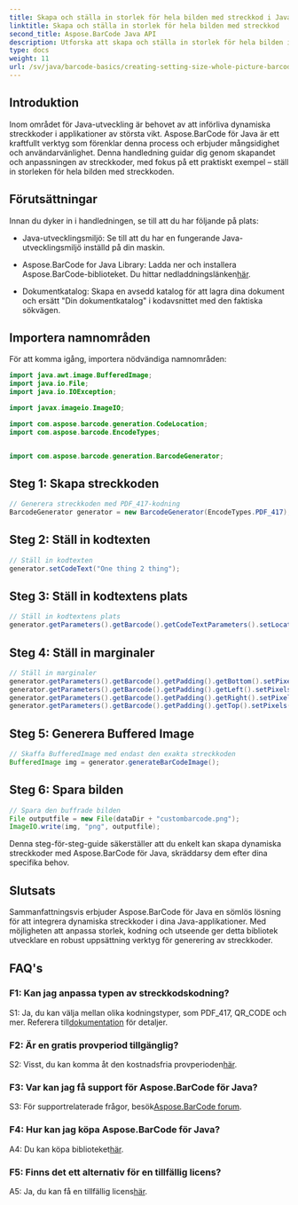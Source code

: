 ```yaml
---
title: Skapa och ställa in storlek för hela bilden med streckkod i Java
linktitle: Skapa och ställa in storlek för hela bilden med streckkod
second_title: Aspose.BarCode Java API
description: Utforska att skapa och ställa in storlek för hela bilden i Java med Aspose.BarCode. Anpassa storlek, kodning och utseende utan ansträngning.
type: docs
weight: 11
url: /sv/java/barcode-basics/creating-setting-size-whole-picture-barcode/
---
```

## Introduktion

Inom området för Java-utveckling är behovet av att införliva dynamiska streckkoder i applikationer av största vikt. Aspose.BarCode för Java är ett kraftfullt verktyg som förenklar denna process och erbjuder mångsidighet och användarvänlighet. Denna handledning guidar dig genom skapandet och anpassningen av streckkoder, med fokus på ett praktiskt exempel – ställ in storleken för hela bilden med streckkoden.

## Förutsättningar

Innan du dyker in i handledningen, se till att du har följande på plats:

- Java-utvecklingsmiljö: Se till att du har en fungerande Java-utvecklingsmiljö inställd på din maskin.

-  Aspose.BarCode for Java Library: Ladda ner och installera Aspose.BarCode-biblioteket. Du hittar nedladdningslänken[här](https://releases.aspose.com/barcode/java/).

- Dokumentkatalog: Skapa en avsedd katalog för att lagra dina dokument och ersätt "Din dokumentkatalog" i kodavsnittet med den faktiska sökvägen.

## Importera namnområden

För att komma igång, importera nödvändiga namnområden:

```java
import java.awt.image.BufferedImage;
import java.io.File;
import java.io.IOException;

import javax.imageio.ImageIO;

import com.aspose.barcode.generation.CodeLocation;
import com.aspose.barcode.EncodeTypes;


import com.aspose.barcode.generation.BarcodeGenerator;
```

## Steg 1: Skapa streckkoden

```java
// Generera streckkoden med PDF_417-kodning
BarcodeGenerator generator = new BarcodeGenerator(EncodeTypes.PDF_417);
```

## Steg 2: Ställ in kodtexten

```java
// Ställ in kodtexten
generator.setCodeText("One thing 2 thing");
```

## Steg 3: Ställ in kodtextens plats

```java
// Ställ in kodtextens plats
generator.getParameters().getBarcode().getCodeTextParameters().setLocation(CodeLocation.NONE);
```

## Steg 4: Ställ in marginaler

```java
// Ställ in marginaler
generator.getParameters().getBarcode().getPadding().getBottom().setPixels(0);
generator.getParameters().getBarcode().getPadding().getLeft().setPixels(0);
generator.getParameters().getBarcode().getPadding().getRight().setPixels(0);
generator.getParameters().getBarcode().getPadding().getTop().setPixels(0);
```

## Steg 5: Generera Buffered Image

```java
// Skaffa BufferedImage med endast den exakta streckkoden
BufferedImage img = generator.generateBarCodeImage();
```

## Steg 6: Spara bilden

```java
// Spara den buffrade bilden
File outputfile = new File(dataDir + "custombarcode.png");
ImageIO.write(img, "png", outputfile);
```

Denna steg-för-steg-guide säkerställer att du enkelt kan skapa dynamiska streckkoder med Aspose.BarCode för Java, skräddarsy dem efter dina specifika behov.

## Slutsats

Sammanfattningsvis erbjuder Aspose.BarCode för Java en sömlös lösning för att integrera dynamiska streckkoder i dina Java-applikationer. Med möjligheten att anpassa storlek, kodning och utseende ger detta bibliotek utvecklare en robust uppsättning verktyg för generering av streckkoder.

## FAQ's

### F1: Kan jag anpassa typen av streckkodskodning?

 S1: Ja, du kan välja mellan olika kodningstyper, som PDF_417, QR_CODE och mer. Referera till[dokumentation](https://reference.aspose.com/barcode/java/) för detaljer.

### F2: Är en gratis provperiod tillgänglig?

 S2: Visst, du kan komma åt den kostnadsfria provperioden[här](https://releases.aspose.com/).

### F3: Var kan jag få support för Aspose.BarCode för Java?

 S3: För supportrelaterade frågor, besök[Aspose.BarCode forum](https://forum.aspose.com/c/barcode/13).

### F4: Hur kan jag köpa Aspose.BarCode för Java?

 A4: Du kan köpa biblioteket[här](https://purchase.aspose.com/buy).

### F5: Finns det ett alternativ för en tillfällig licens?

 A5: Ja, du kan få en tillfällig licens[här](https://purchase.aspose.com/temporary-license/).